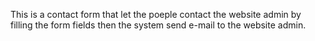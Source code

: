 
This is a contact form that let the poeple contact the website admin by filling the form fields then the 
system send e-mail to the website admin.
